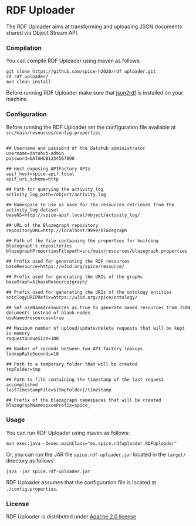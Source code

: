 # RDF Uploader

The RDF Uploader aims at transforming and uploading JSON documents shared via Object Stream API.

### Compilation

You can compile RDF Uploader using maven as follows:

```
git clone https://github.com/spice-h2020/rdf.uploader.git
cd rdf.uploader/
mvn clean install
```

Before running RDF Uploader make sure that [json2rdf](https://github.com/spice-h2020/json2rdf) is installed on your machine.

### Configuration

Before running the RDF Uploader set the configuration file available at ``src/main/resources/config.properties`` 

```

## Username and password of the datahub administrator
username=datahub-admin
password=DATAHUB1234567890

## Host exposing APIFactory APIs
apif_host=spice-apif.local
apif_uri_scheme=http

## Path for querying the activity_log 
activity_log_path=/object/activity_log

## Namespace to use as base for the resources retrieved from the activity_log dataset
baseNS=http://spice-apif.local/object/activity_log/

## URL of the Blazegraph repository
repositoryURL=http://localhost:9999/blazegraph

## Path of the file containing the properties for building Blazegraph's repositories
blazegraphPropertiesFilepath=src/main/resources/blazegraph.properties

## Prefix used for generating the RDF resources
baseResource=https://w3id.org/spice/resource/

## Prefix used for generating the URIs of the graphs
baseGraph=${baseResource}graph/

## Prefix used for generating the URIs of the ontology entities
ontologyURIPRefix=https://w3id.org/spice/ontology/

## Set useNamedresources as true to generate named resources from JSON documents instead of blank nodes
useNamedresources=true

## Maximum number of upload/update/delete requests that will be kept in memory
requestQueueSize=100

## Number of seconds between two API factory lookups
lookupRateSeconds=10

## Path to a temporary folder that will be created
tmpFolder=tmp

## Path to file containing the timestamp of the last request accomplished
lastTimestampFile=${tmpFolder}/timestamp

## Prefix of the blazegraph namespaces that will be created
blazegraphNamespacePrefix=spice_

```

### Usage

You can run RDF Uploader using maven as follows:

```
mvn exec:java -Dexec.mainClass="eu.spice.rdfuploader.RDFUploader"
```

Or, you can run the JAR file ``spice.rdf-uploader.jar`` located in the ``target/`` directory as follows

```
java -jar spice.rdf-uploader.jar
```

RDF Uploader assumes that the configuration file is located at ``./config.properties``.

### License

RDF Uploader is distributed under [Apache 2.0 license](LICENSE)
